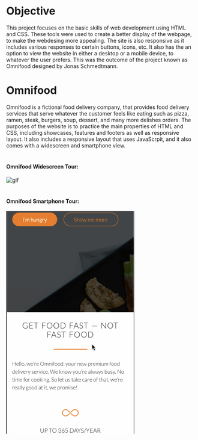 # Objective
This project focuses on the basic skills of web development using HTML and CSS. These tools were used to create a better display of the webpage, to make the webdesing more appealing. The site is also responsive as it includes various responses to certain buttons, icons, etc. It also has the an option to view the website in either a desktop or a mobile device, to whatever the user prefers. This was the outcome of the project known as Omnifood designed by Jonas Schmedtmann.

# Omnifood
Omnifood is a fictional food delivery company, that provides food delivery services that serve whatever the customer feels like eating such as pizza, ramen, steak, burgers, soup, dessert, and many more delishes orders. The purposes of the website is to practice the main properties of HTML and CSS, including showcases, features and footers as well as responsive layout. It also includes a responsive layout that uses JavaScrpit, and it also comes with a widescreen and smartphone view.


# <h4>Omnifood Widescreen Tour:</h4>

![gif](Omnifood_tour.gif)

# <h4>Omnifood Smartphone Tour:</h4>

![gif](Omnifood_smartphone_tour.gif)

